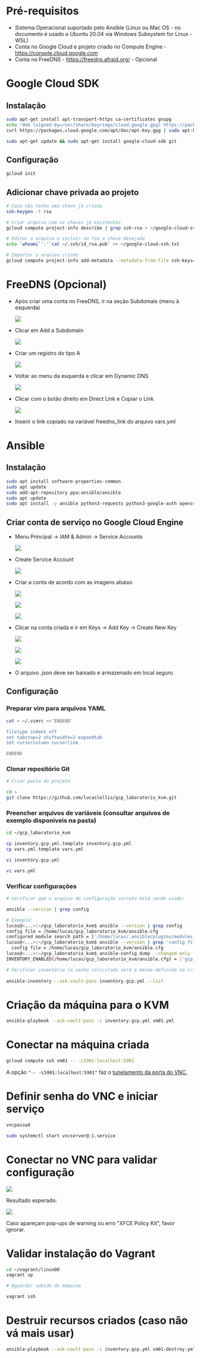<!-- ---
documentclass: article
lang: pt-BR

title: Google Cloud Engine - Laboratório
subtitle: Criação de máquina para laboratório no Google Cloud Engine usando ansible e vagrant
author: Lucas Pimentel Lellis
--- -->

<!-- Descomentar bloco acima para gerar html com pandoc
     Ex.: pandoc --self-contained --css README.css -N --toc --highlight-style tango -f markdown README.md -t html5 -o README.html
 -->

# Pré-requisitos

* Sistema Operacional suportado pelo Ansible (Linux ou Mac OS - no documento é usado o Ubuntu 20.04 via Windows Subsystem for Linux - WSL)
* Conta no Google Cloud e projeto criado no Compute Engine - <https://console.cloud.google.com>
* Conta no FreeDNS - <https://freedns.afraid.org/> - Opcional

# Google Cloud SDK

## Instalação

  ```bash
  sudo apt-get install apt-transport-https ca-certificates gnupg
  echo "deb [signed-by=/usr/share/keyrings/cloud.google.gpg] https://packages.cloud.google.com/apt cloud-sdk main" | sudo tee -a /etc/apt/sources.list.d/google-cloud-sdk.list
  curl https://packages.cloud.google.com/apt/doc/apt-key.gpg | sudo apt-key --keyring /usr/share/keyrings/cloud.google.gpg add -

  sudo apt-get update && sudo apt-get install google-cloud-sdk git
  ```

## Configuração

  ```bash
  gcloud init
  ```

## Adicionar chave privada ao projeto

  ```bash
  # Caso não tenha uma chave já criada
  ssh-keygen -t rsa

  # Criar arquivo com as chaves já existentes
  gcloud compute project-info describe | grep ssh-rsa > ~/google-cloud-ssh.txt

  # Editar o arquivo e incluir no fim a chave desejada
  echo `whoami`':'`cat ~/.ssh/id_rsa.pub` >> ~/google-cloud-ssh.txt

  # Importar o arquivo criado
  gcloud compute project-info add-metadata --metadata-from-file ssh-keys="${HOME}/google-cloud-ssh.txt"
  ```

# FreeDNS (Opcional)

* Após criar uma conta no FreeDNS, ir na seção Subdomais (menu à esquerda)

  ![](images/img09.png)

* Clicar em Add a Subdomain

  ![](images/img10.png)

* Criar um registro do tipo A

  ![](images/img11.png)

* Voltar ao menu da esquerda e clicar em Dynamic DNS

  ![](images/img12.png)

* Clicar com o botão direito em Direct Link e Copiar o Link

  ![](images/img13.png)

* Inserir o link copiado na variável freedns_link do arquivo vars.yml


# Ansible

## Instalação

  ```bash
  sudo apt install software-properties-common
  sudo apt update
  sudo add-apt-repository ppa:ansible/ansible
  sudo apt update
  sudo apt install -y ansible python3-requests python3-google-auth openssh-client
  ```

## Criar conta de serviço no Google Cloud Engine

* Menu Principal -> IAM & Admin -> Service Accounts

  ![](images/img01.png)

* Create Service Account

  ![](images/img02.png)

* Criar a conta de acordo com as imagens abaixo

  ![](images/img03.png)

  ![](images/img04.png)

  ![](images/img05.png)

* Clicar na conta criada e ir em Keys -> Add Key -> Create New Key

  ![](images/img06.png)

  ![](images/img07.png)

  ![](images/img08.png)

* O arquivo .json deve ser baixado e armazenado em local seguro

## Configuração

### Preparar vim para arquivos YAML

  ```bash
  cat > ~/.vimrc <<'ENDEND'

  filetype indent off
  set tabstop=2 shiftwidth=2 expandtab
  set cursorcolumn cursorline

  ENDEND
  ```

### Clonar repositório Git

  ```bash
  # Criar pasta do projeto

  cd ~
  git clone https://github.com/lucaslellis/gcp_laboratorio_kvm.git
  ```

### Preencher arquivos de variáveis (consultar arquivos de exemplo disponíveis na pasta)

  ```bash
  cd ~/gcp_laboratorio_kvm

  cp inventory.gcp.yml.template inventory.gcp.yml
  cp vars.yml.template vars.yml

  vi inventory.gcp.yml

  vi vars.yml
  ```

### Verificar configurações

  ```bash
  # Verificar que o arquivo de configuração correto está sendo usado:

  ansible --version | grep config

  # Exemplo:
  lucas@<...>:~/gcp_laboratorio_kvm$ ansible --version | grep config
  config file = /home/lucas/gcp_laboratorio_kvm/ansible.cfg
  configured module search path = ['/home/lucas/.ansible/plugins/modules', '/usr/share/ansible/plugins/modules']
  lucas@<...>:~/gcp_laboratorio_kvm$ ansible --version | grep 'config file'
    config file = /home/lucas/gcp_laboratorio_kvm/ansible.cfg
  lucas@<...>:~/gcp_laboratorio_kvm$ ansible-config dump --changed-only
  INVENTORY_ENABLED(/home/lucas/gcp_laboratorio_kvm/ansible.cfg) = ['gcp_compute']
  ```

  ```bash
  # Verificar inventário (a senha solicitada será a mesma definida na criptografia):
   
  ansible-inventory --ask-vault-pass inventory.gcp.yml --list
  ```

# Criação da máquina  para o KVM

  ```bash
  ansible-playbook --ask-vault-pass -i inventory.gcp.yml vm01.yml
  ```

# Conectar na máquina criada

  ```bash
  gcloud compute ssh vm01 -- -L5901:localhost:5901
  ```

A opção `"-- -L5901:localhost:5901"` faz o [tunelamento da porta do VNC.](https://www.linkedin.com/pulse/ssh-3-formas-de-tunelamento-portas-que-voc%C3%AA-deveria-conhecer-ferraz)

# Definir senha do VNC e iniciar serviço

  ```bash
  vncpasswd

  sudo systemctl start vncserver@:1.service
  ```

# Conectar no VNC para validar configuração

  ![](images/img14.png)

  Resultado esperado:

  ![](images/img15.png)

  Caso apareçam pop-ups de warning ou erro "XFCE Policy Kit", favor ignorar.

# Validar instalação do Vagrant

  ```bash
  cd ~/vagrant/linux00
  vagrant up

  # Aguardar subida da máquina

  vagrant ssh
  ```

# Destruir recursos criados (caso não vá mais usar)

  ```bash
  ansible-playbook --ask-vault-pass -i inventory.gcp.yml vm01-destroy.yml
  ```